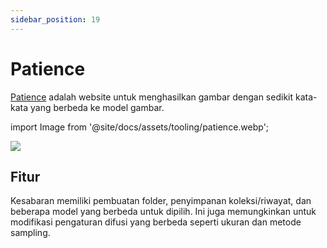 ```yaml
---
sidebar_position: 19
---
```


# Patience

[Patience](https://www.patience.ai) adalah website untuk menghasilkan gambar dengan sedikit kata-kata yang berbeda ke model gambar.

import Image from '@site/docs/assets/tooling/patience.webp';

<div style={{textAlign: 'center'}}>
  <img src={Image} style={{width: "750px"}}/>
</div>

## Fitur

Kesabaran memiliki pembuatan folder, penyimpanan koleksi/riwayat, dan beberapa model yang berbeda untuk dipilih. Ini juga memungkinkan untuk modifikasi pengaturan difusi yang berbeda seperti ukuran dan metode sampling.